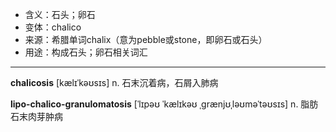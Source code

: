 - <span class="definition">含义：石头；卵石</span>
- <span class="definition">变体：chalico</span>
- <span class="definition">来源：希腊单词chalix（意为pebble或stone，即卵石或石头）</span>
- <span class="definition">用途：构成石头；卵石相关词汇</span>

---

<span class="vocabulary">**chalicosis**</span> [kælɪˈkəʊsɪs] n. 石末沉着病，石屑入肺病

<span class="vocabulary">**lipo-chalico-granulomatosis**</span> [ˈlɪpəʊ ˈkælɪkəʊ ˌgrænjʊˌləʊməˈtəʊsɪs] n. 脂肪石末肉芽肿病
